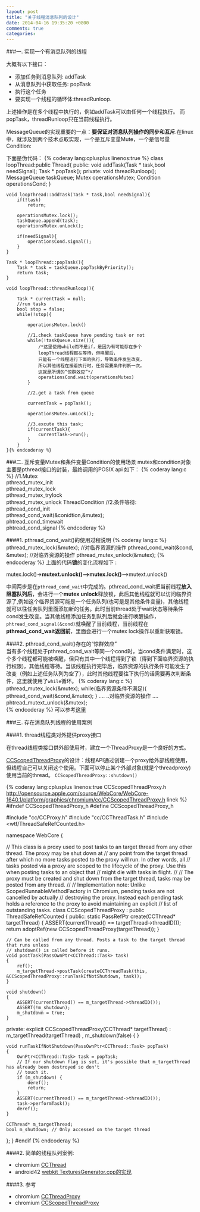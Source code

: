 ```yaml
---
layout: post
title: "关于线程消息队列的设计"
date: 2014-04-16 19:35:20 +0800
comments: true
categories: 
---
```


###一. 实现一个有消息队列的线程

大概有以下接口：  

* 添加任务到消息队列: addTask
* 从消息队列中获取任务: popTask 
* 执行这个任务
* 要实现一个线程的循环体:threadRunloop.

上述操作是在多个线程中执行的，例如addTask可以由任何一个线程执行。
而popTask，threadRunloop只在当前线程执行。

MessageQueue的实现重要的一点：**要保证对消息队列操作的同步和互斥**.在linux中，就涉及到两个技术点取实现，一个是互斥变量Mute，一个是信号量Condition:
<!--more-->
下面是伪代码：
{% coderay lang:cplusplus linenos:true %}
class loopThread:public Thread{
	public:
		void addTask(Task * task,bool needSignal);
		Task * popTask();
	private:
		void threadRunloop();
		MessageQueue taskQueue;
		Mutex operationsMutex;
		Condition operationsCond;
	}
	
	void loopThread::addTask(Task * task,bool needSignal){
		if(!task)
			return;
			
		operationsMutex.lock();
		taskQueue.append(task);
		operationsMutex.unLock();
		
		if(needSignal){
			operationsCond.signal();
		}
	}
    
    Task * loopThread::popTask(){
    	Task * task = taskQueue.popTaskByPriority();
    	return task;
    }
    
    void loopThread::threadRunloop(){
    	
    	Task * currentTask = null; 
    	//run tasks 
    	bool stop = false;
    	while(!stop){
    	
    		operationsMutex.lock()
    		
    		//1.check taskQueue have pending task or not
    		while(!taskQueue.size()){
    			/*这里使用while而不是if，是因为有可能存在多个
    			loopThread线程都在等待，但唤醒后，
    			只能有一个线程进行下面的执行，导致条件发生改变，
    			所以其他线程在接着执行时，任务需要条件判断一次。
    			这就是所谓的“惊群效应”*/
    			operationsCond.wait(operationsMutex)
    		}
    		
    		//2.get a task from queue
    		
    		currentTask = popTask();
    		
    		operationsMutex.unLock();
    	
    		//3.excute this task;
    		if(currentTask){
    			currentTask->run();
    		}
    	}
    }{% endcoderay %}

###二. 互斥变量Mutex和条件变量Condition的使用场景
mutex和condition对象主要是pthread接口的封装，最终调用的POSIX api 如下：
	{% coderay lang:c %}
	//1.Mutex   
	pthread_mutex_init  
	pthread_mutex_lock  
	pthread_mutex_trylock  
	pthread_mutex_unlock
	ThreadCondition 
	//2.条件等待:  
	pthread_cond_init  
	pthread_cond_wait(&conidtion,&mutex);  
	phtread_cond_timewait	  
	phtread_cond_signal	
	{% endcoderay %}
	
####1. pthread_cond_wait()的使用过程说明
	{% coderay lang:c %}  
	pthread_mutex_lock(&mutex);
	//对临界资源的操作 
	pthread_cond_wait(&cond, &mutex);
	//对临界资源的操作 
	pthread_mutex_unlock(&mutex);
	{% endcoderay %}
上面的代码**锁**的变化流程如下 :
	
mutex.lock()->**mutext.unlock()-->mutex.lock()**-->mutext.unlock()
	
中间两步是在`pthread_cond_wait`中完成的。pthread_cond_wait把当前线程**放入阻塞队列后**，会进行一个**mutex unlock**释放锁，此后其他线程就可以访问临界资源了,例如这个临界资源可能是一个任务队列(也可是是其他条件变量)，其他线程就可以往任务队列里面添加新的任务。此时当前thread处于wait状态等待条件cond发生改变。当其他线程添加任务到队列后就会进行唤醒操作，`phtread_cond_signal(&cond)`就唤醒了当前线程，当前线程在**pthread_cond_wait返回前**，里面会进行一个mutex lock操作以重新获取锁。

	 

####2. pthread_cond_wait()存在的“惊群效应”  
当有多个线程处于pthread_cond_wait等同一个cond时，当cond条件满足时，这个多个线程都可能被唤醒，但只有其中一个线程得到了锁（得到下面临界资源的执行权限)，其他线程等待。当该线程执行完毕后，临界资源的执行条件可能发生了改变（例如上述任务队列为空了），此时其他线程要往下执行的话需要再次判断条件，这里就使用了`while`循环。
	{% coderay lang:c %}
	pthread_mutex_lock(&mutex);
	while(临界资源条件不满足){
	pthread_cond_wait(&cond,&mutex);
	}
	....
	..对临界资源的操作
	....
	phtread_mutext_unlock(&mutex);	
	{% endcoderay %}
可以参考[这里](http://hi.baidu.com/yangyangye2008/item/454628450f8f7890833ae1a8)


###三. 存在消息队列线程的使用案例

####1. thread线程类对外提供proxy接口

在thread线程类接口供外部使用时，建立一个ThreadProxy是一个良好的方式。


[CCScopedThreadProxy](http://opensource.apple.com/source/WebCore/WebCore-1640.1/platform/graphics/chromium/cc/CCScopedThreadProxy.h)的设计：线程API通过创建一个proxy给外部线程使用，但线程自己可以关闭这个使用。下面可以停止某个外部对象(就是个threadproxy)使用当前的thread。
`CCScopedThreadProxy::shutdown()`

{% coderay lang:cplusplus linenos:true CCScopedThreadProxy.h http://opensource.apple.com/source/WebCore/WebCore-1640.1/platform/graphics/chromium/cc/CCScopedThreadProxy.h  linek %} 
#ifndef CCScopedThreadProxy_h
#define CCScopedThreadProxy_h

#include "cc/CCProxy.h"
#include "cc/CCThreadTask.h"
#include <wtf/ThreadSafeRefCounted.h>

namespace WebCore {

// This class is a proxy used to post tasks to an target thread from any other thread. The proxy may be shut down at
// any point from the target thread after which no more tasks posted to the proxy will run. In other words, all
// tasks posted via a proxy are scoped to the lifecycle of the proxy. Use this when posting tasks to an object that
// might die with tasks in flight.
//
// The proxy must be created and shut down from the target thread, tasks may be posted from any thread.
//
// Implementation note: Unlike ScopedRunnableMethodFactory in Chromium, pending tasks are not cancelled by actually
// destroying the proxy. Instead each pending task holds a reference to the proxy to avoid maintaining an explicit
// list of outstanding tasks.
class CCScopedThreadProxy : public ThreadSafeRefCounted<CCScopedThreadProxy> {
public:
    static PassRefPtr<CCScopedThreadProxy> create(CCThread* targetThread)
    {
        ASSERT(currentThread() == targetThread->threadID());
        return adoptRef(new CCScopedThreadProxy(targetThread));
    }
    
    // Can be called from any thread. Posts a task to the target thread that runs unless
    // shutdown() is called before it runs.
    void postTask(PassOwnPtr<CCThread::Task> task)
    {
        ref();
        m_targetThread->postTask(createCCThreadTask(this, &CCScopedThreadProxy::runTaskIfNotShutdown, task));
    }
    
    void shutdown()
    {
        ASSERT(currentThread() == m_targetThread->threadID());
        ASSERT(!m_shutdown);
        m_shutdown = true;
    }

private:
    explicit CCScopedThreadProxy(CCThread* targetThread)
        : m_targetThread(targetThread)
        , m_shutdown(false) { }

    void runTaskIfNotShutdown(PassOwnPtr<CCThread::Task> popTask)
    {
        OwnPtr<CCThread::Task> task = popTask;
        // If our shutdown flag is set, it's possible that m_targetThread has already been destroyed so don't
        // touch it.
        if (m_shutdown) {
            deref();
            return;
        }
        ASSERT(currentThread() == m_targetThread->threadID());
        task->performTask();
        deref();
    }

    CCThread* m_targetThread;
    bool m_shutdown; // Only accessed on the target thread
};
}
#endif
{% endcoderay %}
	
 

####2. 简单的线程队列案例:  

* chromium [CCThread](http://www.opensource.apple.com/source/WebCore/WebCore-1298.39/platform/graphics/chromium/cc/CCThread.cpp)
* android42 [webkit TexturesGenerator.cpp的实现](https://android.googlesource.com/platform/external/webkit/+/42326004062d6b846c3050ad03a1e80fa9db425c/Source/WebCore/platform/graphics/android/rendering/TexturesGenerator.cpp)

####3. 参考
* chromium [CCThreadProxy](https://gitorious.org/webkit-clutter/webkit-clutter/source/804b17d000553df4f01db334f97c9bd01e416716:Source/WebCore/platform/graphics/chromium/cc/CCThreadProxy.cpp#L82-348)
* chromium [CCScopedThreadProxy](http://opensource.apple.com/source/WebCore/WebCore-1640.1/platform/graphics/chromium/cc/CCScopedThreadProxy.h)